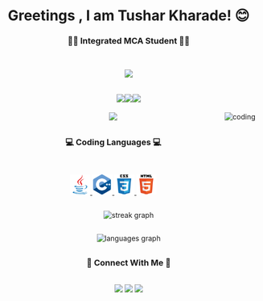  <h1 align="center"> Greetings , I am Tushar Kharade! 😊</h1>
     
<h3 align="center">👨‍💻 Integrated MCA Student 👨‍💻</h3>
<br>
<p align="center">
  <a href="https://github.com/Tushar69k/"><img src="https://readme-typing-svg.herokuapp.com?lines=Master+of+Computer+Application;%20IIPS+,+DAVV+,+Indore%20;CPP%20|%20HTML-CSS%20|%20Java%20|%20Cyber+Security%20;&center=true&width=550&height=40"></a>
</p>
<h2></h2>

<div align="center">
<img src='https://img.shields.io/github/followers/Tushar69k?logo=Github&style=for-the-badge'><img src="https://img.shields.io/github/stars/Tushar69k?style=for-the-badge"><a href="https://github.com/Tushar69k/"><img src="https://komarev.com/ghpvc/?username=Tushar69k&style=for-the-badge"></a>
</div><br>

<div align="center">
 

<img  align= " left"  src="https://github-readme-stats.vercel.app/api?username=Tushar69k&show_icons=true&theme=chartreuse-dark">



<img align="right"  height="180" src="https://images-wixmp-ed30a86b8c4ca887773594c2.wixmp.com/f/c83c004e-1370-4756-88e5-4071de797088/dgdq8br-09cc7ad6-a021-47a5-b0e0-917b12b0f7a7.gif?token=eyJ0eXAiOiJKV1QiLCJhbGciOiJIUzI1NiJ9.eyJzdWIiOiJ1cm46YXBwOjdlMGQxODg5ODIyNjQzNzNhNWYwZDQxNWVhMGQyNmUwIiwiaXNzIjoidXJuOmFwcDo3ZTBkMTg4OTgyMjY0MzczYTVmMGQ0MTVlYTBkMjZlMCIsIm9iaiI6W1t7InBhdGgiOiJcL2ZcL2M4M2MwMDRlLTEzNzAtNDc1Ni04OGU1LTQwNzFkZTc5NzA4OFwvZGdkcThici0wOWNjN2FkNi1hMDIxLTQ3YTUtYjBlMC05MTdiMTJiMGY3YTcuZ2lmIn1dXSwiYXVkIjpbInVybjpzZXJ2aWNlOmZpbGUuZG93bmxvYWQiXX0.tqRMtE-b2QiI2nnefNxSDMJvZCcYqFmq2ccg_Xfzqb8" alt="coding">
    

</div>

<h2></h2>


<h3 align="center">💻 Coding Languages 💻</h3>
<br>
<p align="center"> <a href="https://www.java.com" target="_blank" rel="noreferrer"> <img src="https://raw.githubusercontent.com/devicons/devicon/master/icons/java/java-original.svg" alt="java" width="40" height="40"/> </a>  <a href="https://www.w3schools.com/cpp/" target="_blank" rel="noreferrer"> <img src="https://raw.githubusercontent.com/devicons/devicon/master/icons/cplusplus/cplusplus-original.svg" alt="cplusplus" width="40" height="40"> </a> <a href="https://www.w3schools.com/css/" target="_blank" rel="noreferrer"> <img src="https://raw.githubusercontent.com/devicons/devicon/master/icons/css3/css3-original-wordmark.svg" alt="css3" width="40" height="40"/> </a> <a href="https://www.w3.org/html/" target="_blank" rel="noreferrer"> <img src="https://raw.githubusercontent.com/devicons/devicon/master/icons/html5/html5-original-wordmark.svg" alt="html5" width="40" height="40"/> </a>  </p>
<h2></h2>



 
 <div align ="center">
  
 
  <img  src="https://streak-stats.demolab.com?user=Tushar69k&locale=en&mode=daily&theme=dracula&hide_border=false&border_radius=5&order=3" height="150" alt="streak graph"  />
   </div>
   <h2></h2>
   <div align="center">
<img src="https://github-readme-stats.vercel.app/api/top-langs?username=Tushar69k&locale=en&hide_title=false&layout=compact&card_width=320&langs_count=5&theme=dracula&hide_border=false&order=2" height="150" alt="languages graph"  />
 </div>

<h2></h2>

<h3 align="center">🤝 Connect With Me 🤝</h3>
<br>
<div align="center">
<a href="https://www.linkedin.com/in/tushar-kharade-2171b0299"><img src="https://img.shields.io/badge/LinkedIn-0077B5?style=for-the-badge&logo=linkedin&logoColor=white"></a>
<a href="https://www.github.com/Tushar69k/"><img src="https://img.shields.io/badge/GitHub-100000?style=for-the-badge&logo=github&logoColor=white"></a>
<a href="mailto:tushlappy@gmail.com"><img src="https://img.shields.io/badge/Gmail-D14836?style=for-the-badge&logo=gmail&logoColor=white"></a>
</div>
<h2></h2>
  




